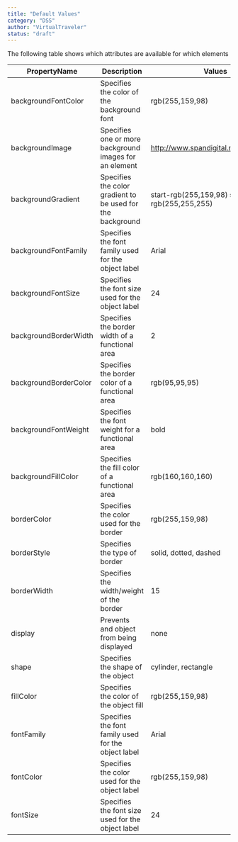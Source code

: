 ```yaml
---
title: "Default Values"
category: "DSS"
author: "VirtualTraveler"
status: "draft"
---
```


The following table shows which attributes are available for which elements 

| PropertyName | Description | Values |
|--------------|-------------|--------|
| backgroundFontColor | Specifies the color of the background font | rgb(255,159,98) |
backgroundImage | Specifies one or more background images for an element | http://www.spandigital.net/texture.png |
| backgroundGradient | Specifies the color gradient to be used for the background| start-rgb(255,159,98) stop-rgb(255,255,255)
| backgroundFontFamily | Specifies the font family used for the object label|  Arial
| backgroundFontSize | Specifies the font size used for the object label| 24
| backgroundBorderWidth | Specifies the border width of a functional area| 2
| backgroundBorderColor | Specifies the border color of a functional area| rgb(95,95,95)
| backgroundFontWeight | Specifies the font weight for a functional area| bold
| backgroundFillColor | Specifies the fill color of a functional area| rgb(160,160,160)
| borderColor | Specifies the color used for the border| rgb(255,159,98)
| borderStyle | Specifies the type of border| solid, dotted, dashed
| borderWidth | Specifies the width/weight of the border| 15
| display | Prevents and object from being displayed | none
| shape | Specifies the shape of the object| cylinder, rectangle
| fillColor | Specifies the color of the object fill| rgb(255,159,98)
| fontFamily | Specifies the font family used for the object label| Arial
| fontColor | Specifies the color used for the object label| rgb(255,159,98)
| fontSize | Specifies the font size used for the object label| 24

